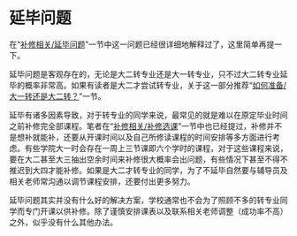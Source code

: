 # 延毕问题

在“[补修相关/延毕问题](../补修相关/延毕问题.md)”一节中这一问题已经很详细地解释过了，这里简单再提一下。

延毕问题是客观存在的，无论是大二转专业还是大一转专业，只不过大二转专业延毕的概率非常高。如果有读者是大二才尝试转专业，关于这一部分推荐“[如何准备/大一转还是大二转？](../如何准备/大一转还是大二转？.md)”一节。

延毕有诸多因素导致，对于转专业的同学来说，最常见的就是难以在原定毕业时间之前补修完全部课程。笔者在“[补修相关/补修选课](../补修相关/补修选课.md)”一节中也已经提过，补修并不是想补就能补，还要从开课时间以及自己所修读课程的时间安排等多方面进行考虑。有些学院大一时会存在一周上三节课即六个学时的课程，对于这些课程来说，要在大二甚至大三抽出空余时间来补修很大概率会出问题，有些情况下甚至不得不推迟到大四才能补修。如果是大二才转专业的同学，为了不延毕自然要与辅导员及相关老师常沟通以调节课程安排，还要付出更多努力。

延毕问题其实并没有什么好的解决方案，学校通常也不会为了照顾不多的转专业同学而专门开课以供补修。除了谨慎安排课表以及联系相关老师调整（成功率不高）之外，似乎没有什么其他办法。
